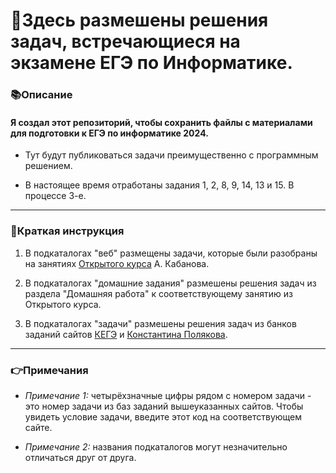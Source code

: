 # 👋**Здесь размешены решения задач, встречающиеся на экзамене ЕГЭ по Информатике.**   

### 📚Описание

#### Я создал этот репозиторий, чтобы сохранить файлы с материалами для подготовки к ЕГЭ по информатике 2024.

* Тут будут публиковаться задачи преимущественно с программным решением.


* В настоящее время отработаны задания 1, 2, 8, 9, 14, 13 и 15. В процессе 3-е.
____
### 📝Краткая инструкция
1. В подкаталогах "веб" размещены задачи, которые были разобраны на занятиях [Открытого курса](https://kompege.ru/course) А. Кабанова.


2. В подкаталогах "домашние задания" размешены решения задач из раздела "Домашняя работа" к соответствующему занятию из Открытого курса.


3. В подкаталогах "задачи" размешены решения задач из банков заданий сайтов [КЕГЭ](https://kompege.ru/task) и [Константина Полякова](https://kpolyakov.spb.ru/school/ege/generate.htm).
____
### 👉Примечания
* _Примечание 1:_ четырёхзначные цифры рядом с номером задачи - это номер задачи из баз заданий вышеуказанных сайтов. Чтобы увидеть условие задачи, введите этот код на соответствующем сайте.


* _Примечание 2:_ названия подкаталогов могут незначительно отличаться друг от друга.
